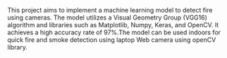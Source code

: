 This project aims to implement a machine learning model to detect fire using cameras. The model utilizes a Visual Geometry Group (VGG16) algorithm and libraries such as Matplotlib, Numpy, Keras, and OpenCV. It achieves a high accuracy rate of 97%.The model can be used indoors for quick fire and smoke detection using laptop Web camera using openCV library. 
